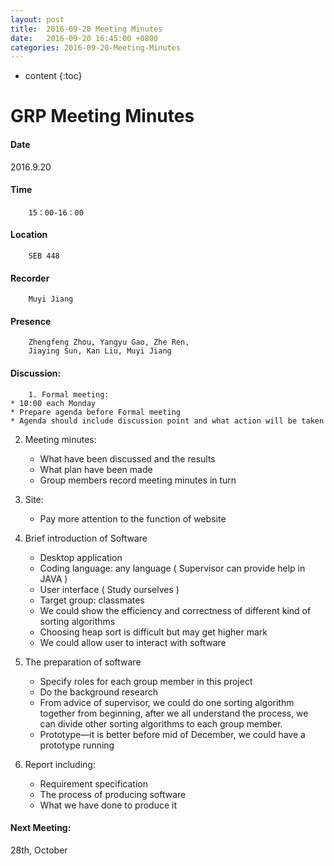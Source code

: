 ```yaml
---
layout: post
title:  2016-09-20 Meeting Minutes
date:   2016-09-20 16:45:00 +0800
categories: 2016-09-20-Meeting-Minutes
---
```


* content
{:toc}



# GRP Meeting Minutes

#### Date2016.9.20#### Time		15：00-16：00#### Location		SEB 448#### Recorder		Muyi Jiang#### Presence		Zhengfeng Zhou, Yangyu Gao, Zhe Ren, 		Jiaying Sun, Kan Liu, Muyi Jiang

#### Discussion:
		1. Formal meeting:	* 10:00 each Monday		* Prepare agenda before Formal meeting	* Agenda should include discussion point and what action will be taken
2. Meeting minutes:	* What have been discussed and the results	* What plan have been made	* Group members record meeting minutes in turn
3.	Site:	* Pay more attention to the function of website
4.	Brief introduction of Software	* Desktop application	* Coding language: any language ( Supervisor can provide help in JAVA )	* User interface ( Study ourselves )	* Target group: classmates	* We could show the efficiency and correctness of different kind of sorting algorithms	* Choosing heap sort is difficult but may get higher mark	* We could allow user to interact with software
5.	The preparation of software	* Specify roles for each group member in this project	* Do the background research	* From advice of supervisor, we could do one sorting algorithm together from beginning, after we all understand the process, we can divide other sorting algorithms to each group member.	* Prototype—it is better before mid of December, we could have a prototype running
6.	Report including:	* Requirement specification	* The process of producing software	* What we have done to produce it#### Next Meeting: 
28th, October



